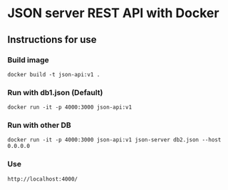 # JSON server REST API with Docker
## Instructions for use

### Build image
```
docker build -t json-api:v1 .
``` 
### Run with db1.json (Default)
```
docker run -it -p 4000:3000 json-api:v1
```
### Run with other DB
```
docker run -it -p 4000:3000 json-api:v1 json-server db2.json --host 0.0.0.0
```
### Use
```
http://localhost:4000/
```
